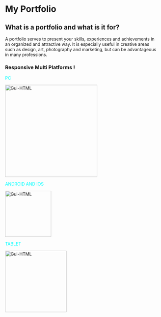 # My Portfolio 

## What is a portfolio and what is it for?

A portfolio serves to present your skills, experiences and achievements in an organized and attractive way. It is especially useful in creative areas such as design, art, photography and marketing, but can be advantageous in many professions.

### Responsive Multi Platforms !

<div style="display: inline_block">
  <p style="color: cyan">PC</p>
  <img align="center" alt="Gui-HTML" width="300" src="https://i.imgur.com/0tjGkJO.jpeg">
  <p style="color: cyan">ANDROID AND IOS</p> 
  <img align="center" alt="Gui-HTML" width="150" src="https://i.imgur.com/By5WbZM.jpeg">
  <p style="color: cyan">TABLET</p>
  <img align="center" alt="Gui-HTML" width="200" src="https://i.imgur.com/N64ZF9r.jpeg">
</div>

